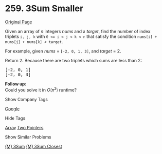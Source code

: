 # 259. 3Sum Smaller

[Original Page](https://leetcode.com/problems/3sum-smaller/)

Given an array of _n_ integers _nums_ and a _target_, find the number of index triplets `i, j, k` with `0 <= i < j < k < n` that satisfy the condition `nums[i] + nums[j] + nums[k] < target`.

For example, given _nums_ = `[-2, 0, 1, 3]`, and _target_ = 2.

Return 2\. Because there are two triplets which sums are less than 2:

<pre>[-2, 0, 1]
[-2, 0, 3]
</pre>

**Follow up:**  
Could you solve it in _O_(_n_<sup>2</sup>) runtime?

<div>

<div id="company_tags" class="btn btn-xs btn-warning">Show Company Tags</div>

<span class="hidebutton">[Google](/company/google/)</span></div>

<div>

<div id="tags" class="btn btn-xs btn-warning">Hide Tags</div>

<span class="hidebutton" style="display: inline;">[Array](/tag/array/) [Two Pointers](/tag/two-pointers/)</span></div>

<div>

<div id="similar" class="btn btn-xs btn-warning">Show Similar Problems</div>

<span class="hidebutton">[(M) 3Sum](/problems/3sum/) [(M) 3Sum Closest](/problems/3sum-closest/)</span></div>